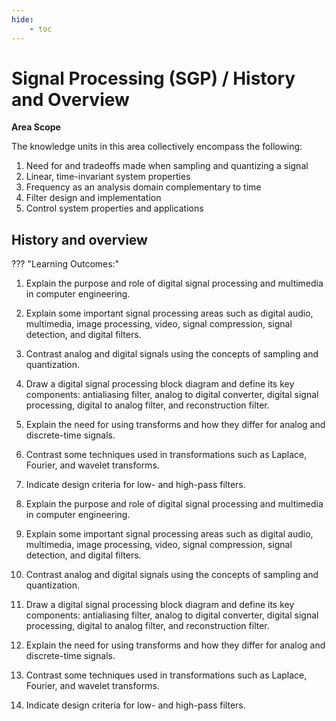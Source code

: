 ```yaml
---
hide:
    - toc
---
```

# Signal Processing (SGP) / History and Overview

**Area Scope**

The knowledge units in this area collectively encompass the following:

1. Need for and tradeoffs made when sampling and quantizing a signal
2. Linear, time-invariant system properties
3. Frequency as an analysis domain complementary to time
4. Filter design and implementation
5. Control system properties and applications

## History and overview

??? "Learning Outcomes:"

   1. Explain the purpose and role of digital signal processing and multimedia in computer engineering.
   2. Explain some important signal processing areas such as digital audio, multimedia, image processing, video, signal compression, signal detection, and digital filters.
   3. Contrast analog and digital signals using the concepts of sampling and quantization.
   4. Draw a digital signal processing block diagram and define its key components: antialiasing filter, analog to digital converter, digital signal processing, digital to analog filter, and reconstruction filter.
   5. Explain the need for using transforms and how they differ for analog and discrete-time signals.
   6. Contrast some techniques used in transformations such as Laplace, Fourier, and wavelet transforms.
   7. Indicate design criteria for low- and high-pass filters.

1. Explain the purpose and role of digital signal processing and multimedia in computer engineering.
2. Explain some important signal processing areas such as digital audio, multimedia, image processing, video, signal compression, signal detection, and digital filters.
3. Contrast analog and digital signals using the concepts of sampling and quantization.
4. Draw a digital signal processing block diagram and define its key components: antialiasing filter, analog to digital converter, digital signal processing, digital to analog filter, and reconstruction filter.
5. Explain the need for using transforms and how they differ for analog and discrete-time signals.
6. Contrast some techniques used in transformations such as Laplace, Fourier, and wavelet transforms.
7. Indicate design criteria for low- and high-pass filters.